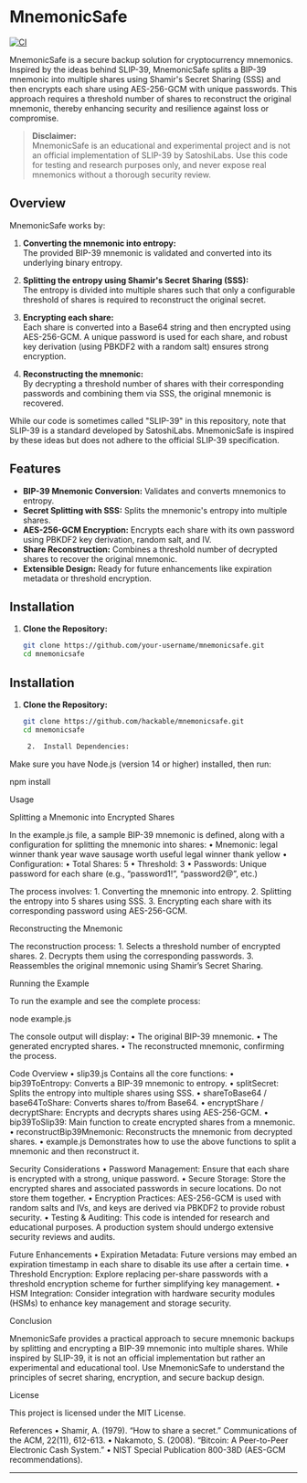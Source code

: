 # MnemonicSafe

[![CI](https://github.com/hackable/mnemonicsafe/actions/workflows/ci.yml/badge.svg)](https://github.com/hackable/mnemonicsafe/actions/workflows/ci.yml)

MnemonicSafe is a secure backup solution for cryptocurrency mnemonics. Inspired by the ideas behind SLIP-39, MnemonicSafe splits a BIP-39 mnemonic into multiple shares using Shamir's Secret Sharing (SSS) and then encrypts each share using AES-256-GCM with unique passwords. This approach requires a threshold number of shares to reconstruct the original mnemonic, thereby enhancing security and resilience against loss or compromise.

> **Disclaimer:**  
> MnemonicSafe is an educational and experimental project and is not an official implementation of SLIP-39 by SatoshiLabs. Use this code for testing and research purposes only, and never expose real mnemonics without a thorough security review.

## Overview

MnemonicSafe works by:

1. **Converting the mnemonic into entropy:**  
   The provided BIP-39 mnemonic is validated and converted into its underlying binary entropy.

2. **Splitting the entropy using Shamir's Secret Sharing (SSS):**  
   The entropy is divided into multiple shares such that only a configurable threshold of shares is required to reconstruct the original secret.

3. **Encrypting each share:**  
   Each share is converted into a Base64 string and then encrypted using AES-256-GCM. A unique password is used for each share, and robust key derivation (using PBKDF2 with a random salt) ensures strong encryption.

4. **Reconstructing the mnemonic:**  
   By decrypting a threshold number of shares with their corresponding passwords and combining them via SSS, the original mnemonic is recovered.

While our code is sometimes called "SLIP-39" in this repository, note that SLIP-39 is a standard developed by SatoshiLabs. MnemonicSafe is inspired by these ideas but does not adhere to the official SLIP-39 specification.

## Features

- **BIP-39 Mnemonic Conversion:** Validates and converts mnemonics to entropy.
- **Secret Splitting with SSS:** Splits the mnemonic's entropy into multiple shares.
- **AES-256-GCM Encryption:** Encrypts each share with its own password using PBKDF2 key derivation, random salt, and IV.
- **Share Reconstruction:** Combines a threshold number of decrypted shares to recover the original mnemonic.
- **Extensible Design:** Ready for future enhancements like expiration metadata or threshold encryption.

## Installation

1. **Clone the Repository:**

   ```bash
   git clone https://github.com/your-username/mnemonicsafe.git
   cd mnemonicsafe

## Installation

1. **Clone the Repository:**

   ```bash
   git clone https://github.com/hackable/mnemonicsafe.git
   cd mnemonicsafe

	2.	Install Dependencies:
Make sure you have Node.js (version 14 or higher) installed, then run:

npm install



Usage

Splitting a Mnemonic into Encrypted Shares

In the example.js file, a sample BIP-39 mnemonic is defined, along with a configuration for splitting the mnemonic into shares:
	•	Mnemonic:
legal winner thank year wave sausage worth useful legal winner thank yellow
	•	Configuration:
	•	Total Shares: 5
	•	Threshold: 3
	•	Passwords: Unique password for each share (e.g., “password1!”, “password2@”, etc.)

The process involves:
	1.	Converting the mnemonic into entropy.
	2.	Splitting the entropy into 5 shares using SSS.
	3.	Encrypting each share with its corresponding password using AES-256-GCM.

Reconstructing the Mnemonic

The reconstruction process:
	1.	Selects a threshold number of encrypted shares.
	2.	Decrypts them using the corresponding passwords.
	3.	Reassembles the original mnemonic using Shamir’s Secret Sharing.

Running the Example

To run the example and see the complete process:

node example.js

The console output will display:
	•	The original BIP-39 mnemonic.
	•	The generated encrypted shares.
	•	The reconstructed mnemonic, confirming the process.

Code Overview
	•	slip39.js
Contains all the core functions:
	•	bip39ToEntropy: Converts a BIP-39 mnemonic to entropy.
	•	splitSecret: Splits the entropy into multiple shares using SSS.
	•	shareToBase64 / base64ToShare: Converts shares to/from Base64.
	•	encryptShare / decryptShare: Encrypts and decrypts shares using AES-256-GCM.
	•	bip39ToSlip39: Main function to create encrypted shares from a mnemonic.
	•	reconstructBip39Mnemonic: Reconstructs the mnemonic from decrypted shares.
	•	example.js
Demonstrates how to use the above functions to split a mnemonic and then reconstruct it.

Security Considerations
	•	Password Management:
Ensure that each share is encrypted with a strong, unique password.
	•	Secure Storage:
Store the encrypted shares and associated passwords in secure locations. Do not store them together.
	•	Encryption Practices:
AES-256-GCM is used with random salts and IVs, and keys are derived via PBKDF2 to provide robust security.
	•	Testing & Auditing:
This code is intended for research and educational purposes. A production system should undergo extensive security reviews and audits.

Future Enhancements
	•	Expiration Metadata:
Future versions may embed an expiration timestamp in each share to disable its use after a certain time.
	•	Threshold Encryption:
Explore replacing per-share passwords with a threshold encryption scheme for further simplifying key management.
	•	HSM Integration:
Consider integration with hardware security modules (HSMs) to enhance key management and storage security.

Conclusion

MnemonicSafe provides a practical approach to secure mnemonic backups by splitting and encrypting a BIP-39 mnemonic into multiple shares. While inspired by SLIP-39, it is not an official implementation but rather an experimental and educational tool. Use MnemonicSafe to understand the principles of secret sharing, encryption, and secure backup design.

License

This project is licensed under the MIT License.

References
	•	Shamir, A. (1979). “How to share a secret.” Communications of the ACM, 22(11), 612-613.
	•	Nakamoto, S. (2008). “Bitcoin: A Peer-to-Peer Electronic Cash System.”
	•	NIST Special Publication 800-38D (AES-GCM recommendations).

---
